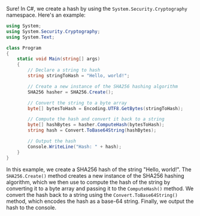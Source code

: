 Sure! In C#, we create a hash by using the `System.Security.Cryptography` namespace. Here's an example:

```csharp
using System;
using System.Security.Cryptography;
using System.Text;

class Program
{
    static void Main(string[] args)
    {
        // Declare a string to hash
        string stringToHash = "Hello, world!";

        // Create a new instance of the SHA256 hashing algorithm
        SHA256 hasher = SHA256.Create();

        // Convert the string to a byte array
        byte[] bytesToHash = Encoding.UTF8.GetBytes(stringToHash);

        // Compute the hash and convert it back to a string
        byte[] hashBytes = hasher.ComputeHash(bytesToHash);
        string hash = Convert.ToBase64String(hashBytes);

        // Output the hash
        Console.WriteLine("Hash: " + hash);
    }
}
```

In this example, we create a SHA256 hash of the string "Hello, world!". The `SHA256.Create()` method creates a new instance of the SHA256 hashing algorithm, which we then use to compute the hash of the string by converting it to a byte array and passing it to the `ComputeHash()` method. We convert the hash back to a string using the `Convert.ToBase64String()` method, which encodes the hash as a base-64 string. Finally, we output the hash to the console.